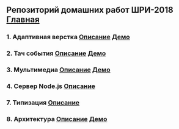 ## Репозиторий домашних работ ШРИ-2018 [Главная](https://pomkaize.github.io/shri-homework/)
### 1. Адаптивная верстка [Описание](https://github.com/Pomkaize/shri-homework/tree/master/docs/homework-1) [Демо](https://pomkaize.github.io/shri-homework/homework-1/index.html)
### 2. Тач события [Описание](https://github.com/Pomkaize/shri-homework/tree/master/docs/homework-2) [Демо](https://pomkaize.github.io/shri-homework/homework-2/index.html)
### 3. Мультимедиа [Описание](https://github.com/Pomkaize/shri-homework/tree/master/docs/homework-3) [Демо](https://pomkaize.github.io/shri-homework/homework-3/pages/videostreams.html)
### 4. Сервер Node.js [Описание](https://github.com/Pomkaize/shri-homework/tree/master/docs/homework-4)
### 7. Типизация [Описание](https://github.com/Pomkaize/shri-homework/tree/master/docs/homework-7)
### 8. Архитектура [Описание](https://github.com/Pomkaize/shri-homework/tree/master/docs/homework-8) [Демо](https://pomkaize.github.io/shri-homework/homework-8(client)/index.html)